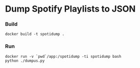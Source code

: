 # Dump Spotify Playlists to JSON

### Build

    docker build -t spotidump .

### Run

    docker run -v `pwd`/app:/spotidump -ti spotidump bash
    python ./dumpus.py
